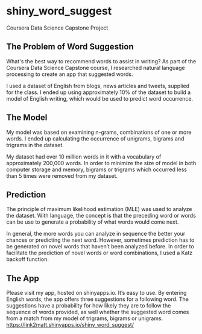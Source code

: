 # shiny_word_suggest
Coursera Data Science Capstone Project

## The Problem of Word Suggestion

What's the best way to recommend words to assist in writing? As part of the Coursera Data Science Capstone course, I researched natural language processing to create an app that suggested words.

I used a dataset of English from blogs, news articles and tweets, supplied for the class. I ended up using approximately 10% of the dataset to build a model of English writing, which would be used to predict word occurrence.

## The Model

My model was based on examining n-grams, combinations of one or more words. I ended up calculating the occurrence of unigrams, bigrams and trigrams in the dataset.

My dataset had over 10 million words in it with a vocabulary of approximately 200,000 words. In order to minimize the size of model in both computer storage and memory, bigrams or trigrams which occurred less than 5 times were removed from my dataset.

## Prediction

The principle of maximum likelihood estimation (MLE) was used to analyze the dataset. With language, the concept is that the preceding word or words can be use to generate a probability of what words would come next.

In general, the more words you can analyze in sequence the better your chances or predicting the next word. However, sometimes prediction has to be generated on novel words that haven’t been analyzed before. In order to facilitate the prediction of novel words or word combinations, I used a Katz backoff function.

## The App

Please visit my app, hosted on shinyapps.io. It’s easy to use. By entering English words, the app offers three suggestions for a following word. The suggestions have a probability for how likely they are to follow the sequence of words provided, as well whether the suggested word comes from a match from my model of trigrams, bigrams or unigrams.
https://link2matt.shinyapps.io/shiny_word_suggest/
